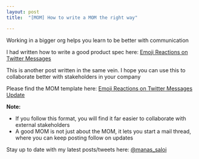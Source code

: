 ```yaml
---
layout: post
title:  "[MOM] How to write a MOM the right way"

---
```


Working in a bigger org helps you learn to be better with communication

I had written how to write a good product spec here: [Emoji Reactions on Twitter Messages](https://docs.google.com/document/d/1sUX-sm5qZ474PCQQUpvdi3lvvmWPluqHOyfXz3xKL2M/edit)

This is another post written in the same vein. I hope you can use this to collaborate better with stakeholders in your company

Please find the MOM template here: [Emoji Reactions on Twitter Messages Update](https://docs.google.com/document/d/1FK4Em8oWPfzR6hZcLWyNwhs1xDBTlAKfkaQvBB8MR-w/edit?usp=sharing)

**Note:**

+ If you follow this format, you will find it far easier to collaborate with external stakeholders
+ A good MOM is not just about the MOM, it lets you start a mail thread, where you can keep posting follow on updates

Stay up to date with my latest posts/tweets here: [@manas_saloi](http://twitter.com/manas_saloi)
